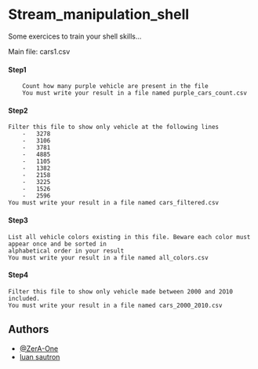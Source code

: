 
# Stream_manipulation_shell

Some exercices to train your shell skills...

Main file: cars1.csv

#### Step1

```
    Count how many purple vehicle are present in the file
    You must write your result in a file named purple_cars_count.csv
```

#### Step2 

```
Filter this file to show only vehicle at the following lines
    -   3278
    -   3106
    -   3781
    -   4885
    -   1105
    -   1382
    -   2158
    -   3225
    -   1526
    -   2596
You must write your result in a file named cars_filtered.csv
```

#### Step3

```
List all vehicle colors existing in this file. Beware each color must appear once and be sorted in
alphabetical order in your result
You must write your result in a file named all_colors.csv
```

#### Step4

```
Filter this file to show only vehicle made between 2000 and 2O10 included.
You must write your result in a file named cars_2000_2010.csv
```
## Authors

- [@ZerA-One](https://github.com/ZerA-one)
- [luan sautron](luan.sautron@epitech.eu)

